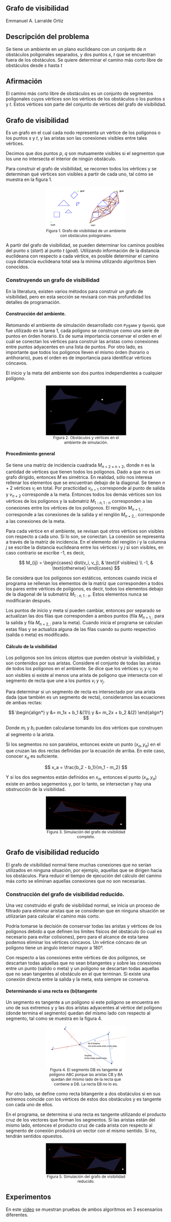 <style>
    figure {
        display: block;
        margin-left: auto;
        margin-right: auto;
        width: 50%;
    }
    figure img {
        vertical-align: top;
    }
    figure figcaption {
        text-align: center;
        font-size: 12px
    }
</style>

## Grafo de visibilidad

Emmanuel A. Larralde Ortiz

## Descripción del problema

Se tiene un ambiente en un plano euclideano con un conjunto de $n$ obstáculos poligonales separados, y dos puntos $s$, $t$ que se encuentran fuera de los obstáculos. Se quiere determinar el camino más corto libre de obstáculos desde $s$ hasta $t$

## Afirmación

El camino más corto libre de obstáculos es un conjunto de segmentos poligonales cuyos vértices son los vértices de los obstáculos o los puntos $s$ y $t$. Estos vértices son parte del conjunto de vértices del grafo de visibilidad.

## Grafo de visibilidad

Es un grafo en el cual cada nodo representa un vértice de los polígonos o los puntos $s$ y $t$, y las aristas son las conexiones visibles entre tales vértices.


Decimos que dos puntos $p$, $q$ son mutuamente visibles si el segmenton que los une no intersecta el interior de ningún obstáculo. 

Para construir el grafo de visibilidad, se recorren todos los vértices y se determinan qué vértices son visibles a partir de cada uno, tal cómo se muestra en la figura 1.


<figure>
    <img src='vis_graph.jpeg' alt='visibility graph' />
    <figcaption>
        Figura 1. Grafo de visibilidad de un ambiente con obstáculos pologonales.
    </figcaption>
</figure>

A partir del grafo de visibilidad, se pueden determinar los caminos posibles del punto $s$ (*start*) al punto $t$ (*goal*). Utilizando información de la distancia euclideana con respecto a cada vértice, es posible determinar el camino cuya distancia euclideana total sea la mínima utilizando algoritmos bien conocidos.

### Construyendo un grafo de visibilidad

En la literatura, existen varios métodos para construir un grafo de visibilidad, pero en esta sección se revisará con más profundidad los detalles de programación.

#### Construcción del ambiente.

Retomando el ambiente de simulación desarrollado con `Pygame` y `OpenGL` que fue utilizado en la tarea 1, cada polígono se construye como una serie de puntos en órden horario. Es de suma importancia conservar el orden en el cuál se conectan los vértices para construir las aristas como conexiones entre puntos adyacentes en una lista de puntos. Por otro lado, es importante que todos los polígonos lleven el mismo órden (horario o antihorario), pues el orden es de importancia para identificar vértices cóncavos.

El inicio y la meta del ambiente son dos puntos independientes a cualquier polígono.

<figure>
    <img src='polygons.jpeg' alt='simulation' />
    <figcaption>
        Figura 2. Obstáculos y vértices en el ambiente de simulación.
    </figcaption>
</figure>

#### Procedimiento general

Se tiene una matriz de incidencia cuadrada $M_{n +2 \times n + 2}$, donde $n$ es la cantidad de vértices que tienen todos los polígonos. Dado a que no es un grafo dirigido, entonces $M$ es simétrica. En realidad, sólo nos interesa rellenar los elementos que se encuentran debajo de la diagonal. Se tienen $n+2$ vértices $v_i$ en total. Por practicidad $v_{n+1}$ corresponde al punto de salida y $v_{n+2}$ corresponde a la meta. Entonces todos los demás vértices son los vértices de los polígonos y la submatriz $M_{1:n,1:n}$ corresponden a las conexiones entre los vértices de los polígonos. El renglón $M_{n+1, :}$ corresponde a las conexiones de la salida y el renglón $M_{n+2, :}$ corresponde a las conexiones de la meta.

Para cada vértice en el ambiente, se revisan qué otros vértices son visibles con respecto a cada uno. Si lo son, se conectan. La conexión se representa a través de la matriz de incidencia. En el elemento del renglón $i$ y la columna $j$ se escribe la distancia euclideana entre los vértices $i$ y $j$ si son visibles, en caso contrario se escribe -1, es decir, 

$$
M_{ij} =
    \begin{cases}
      dist(v_i, v_j), & \text{if visibles} \\
      -1, & \text{otherwise}
    \end{cases}
$$

Se considera que los polígonos son estáticos, entonces cuando inicia el programa se rellenan los elementos de la matriz que corresponden a todos los pares entre vértices de polígonos, es decir, todos los elementos debajo de la diagonal de la submatriz $M_{1:n,1:n}$. Estos elementos nunca se modificarán después.

Los puntos de inicio y meta sí pueden cambiar, entonces por separado se actualizan las dos filas que corresponden a ambos puntos (fila $M_{n + 1,:}$ para la salida y fila $M_{n + 2,:}$ para la meta). Cuando inicia el programa se calculan estas filas y se actualiza alguna de las filas cuando su punto respectivo (salida o meta) es modificado.

#### Cálculo de la visibilidad

Los polígonos son los únicos objetos que pueden obstruir la visibilidad, y son contenidos por sus aristas. Considere el conjunto de todas las aristas de todos los polígonos en el ambiente. Se dice que los vértices $v_i$ y $v_j$ no son visibles si existe al menos una arista de polígono que intersecta con el segmento de recta que une a los puntos $v_i$ y $v_j$.

Para determinar si un segmento de recta es intersectado por una arista dada (que también es un segmento de recta), consideramos las ecuaciones de ambas rectas:

$$
\begin{align*}
    y &= m_1x + b_1 &(1)\\
    y &= m_2x + b_2 &(2)
\end{align*}
$$

Donde $m_i$ y $b_i$ pueden calcularse tomando los dos vértices que construyen al segmento o la arista.

Si los segmentos no son paralelos, entonces existe un punto $(x_a, y_a)$ en el que cruzan las dos rectas definidas por la ecuación de arriba. En este caso, conocer $x_a$ es suficiente.

$$
x_a = \frac{b_2 - b_1}{m_1 - m_2}
$$

Y si los dos segmentos están definidos en $x_a$, entonces el punto $(x_a, y_a)$ existe en ambos segementos y, por lo tanto, se intersectan y hay una obstrucción de la visibilidad.

<figure>
    <img src='complete_vis.jpeg' alt='visibility graph sim' />
    <figcaption>
        Figura 3. Simulación del grafo de visibilidad completo.
    </figcaption>
</figure>

## Grafo de visibilidad reducido

El grafo de visibilidad normal tiene muchas conexiones que no serían utilizados en ninguna situación, por ejemplo, aquellas que se dirigen hacia los obstáculos. Para reducir el tiempo de ejecución del cálculo del camino más corto se eliminan aquellas conexiones que no son necesarias.


### Construcción del grafo de visibilidad reducido.

Una vez construido el grafo de visibilidad normal, se inicia un proceso de filtrado para eliminar aristas que se consideran que en ninguna situación se utilizarían para calcular el camino más corto.

Podría tomarse la decisión de conservar todas las aristas y vértices de los polígonos debido a que definen los límites físicos del obstáculo (lo cual es necesario para evitar colisiones), pero para el alcance de esta tarea podemos eliminar los vértices cóncavos. Un vértice cóncavo de un polígono tiene un ángulo interior mayor a 180°.

Con respecto a las conexiones entre vértices de dos polígonos, se descartan todas aquellas que no sean bitangentes y sobre las conexiones entre un punto (salido o meta) y un polígono se descartan todas aquellas que no sean tangentes al obstáculo en el que terminan. Si existe una conexión directa entre la salida y la meta, esta siempre se conserva.

#### Determinando si una recta es (bi)tangente

Un segmento es tangente a un polígono si este polígono se encuentra en uno de sus extremos y y las dos aristas adyacentes al vértice del polígono (donde termina el segmento) quedan del mismo lado con respecto al segmento, tal como se muestra en la figura 4.



<figure>
    <img src='recta_tangente.jpeg' alt='Recta tangente' />
    <figcaption>
        Figura 4. El segmento DB es tangente al polígono ABC porque las aristas CB y BA quedan del mismo lado de la recta que contiene a DB. La recta EB no lo es.
    </figcaption>
</figure>

Por otro lado, se define como recta bitangente a dos obstáculos si en sus extremos coincide con los vértices de estos dos obstáculos y es tangente con cada uno de ellos.

En el programa, se determina si una recta es tangente utilizando el producto cruz de los vectores que forman los segmentos. Si las aristas están del mismo lado, entonces el producto cruz de cada arista con respecto al segmento de conexión producirá un vector con el mismo sentido. Si no, tendrán sentidos opuestos.

<figure>
    <img src='reduced_vis_graph.jpeg' alt='reduced visibility graph sim' />
    <figcaption>
        Figura 5. Simulación del grafo de visibilidad reducido.
    </figcaption>
</figure>

## Experimentos

En este [video](https://youtu.be/X8EhI1nT33o) se muestran pruebas de ambos algoritmos en 3 escensarios diferentes.
